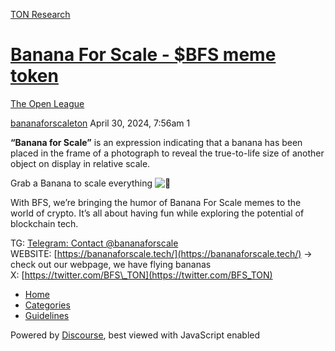 [TON Research](/)

# [Banana For Scale - $BFS meme token](/t/banana-for-scale-bfs-meme-token/15113)

[The Open League](/c/the-open-league/56) 

    

[bananaforscaleton](https://tonresear.ch/u/bananaforscaleton)  April 30, 2024, 7:56am  1

**“Banana for Scale”** is an expression indicating that a banana has been placed in the frame of a photograph to reveal the true-to-life size of another object on display in relative scale.

Grab a Banana to scale everything ![:banana:](https://tonresear.ch/images/emoji/twitter/banana.png?v=12 ":banana:")

With BFS, we’re bringing the humor of Banana For Scale memes to the world of crypto. It’s all about having fun while exploring the potential of blockchain tech.

TG: [Telegram: Contact @bananaforscale](https://t.me/bananaforscale)  
WEBSITE: [https://bananaforscale.tech/](https://bananaforscale.tech/) → check out our webpage, we have flying bananas  
X: [https://twitter.com/BFS\_TON](https://twitter.com/BFS_TON)

 

*   [Home](/)
*   [Categories](/categories)
*   [Guidelines](/guidelines)

Powered by [Discourse](https://www.discourse.org), best viewed with JavaScript enabled